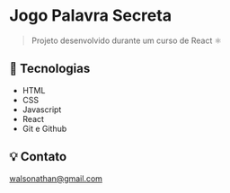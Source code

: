 # Jogo Palavra Secreta
> Projeto desenvolvido durante um curso de React ⚛️

## 🧰 Tecnologias 

- HTML
- CSS
- Javascript
- React
- Git e Github

## 💡 Contato

walsonathan@gmail.com